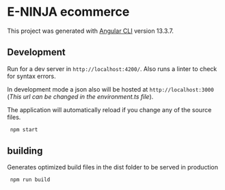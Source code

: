 # E-NINJA ecommerce

This project was generated with [Angular CLI](https://github.com/angular/angular-cli) version 13.3.7.

## Development

Run for a dev server in `http://localhost:4200/`.
Also runs a linter to check for syntax errors.

In development mode a json also will be hosted at `http://localhost:3000` (_This url can be changed in the environment.ts file_).

The application will automatically reload if you change any of the source files.

```bash
 npm start
```

## building

Generates optimized build files in the dist folder to be served in production

```bash
 npm run build
```
